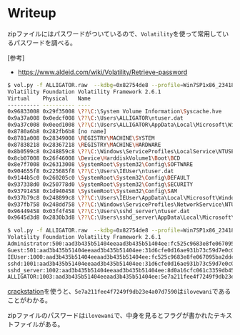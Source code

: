 # Writeup

zipファイルにはパスワードがついているので、`Volatility`を使って常用しているパスワードを調べる。

[参考]

* https://www.aldeid.com/wiki/Volatility/Retrieve-password

```bash
$ vol.py -f ALLIGATOR.raw  --kdbg=0x82754de8 --profile=Win7SP1x86_23418 hivelist
Volatility Foundation Volatility Framework 2.6.1
Virtual    Physical   Name
---------- ---------- ----
0x96833008 0x29f35008 \??\C:\System Volume Information\Syscache.hve
0x9a37a008 0x0edcf008 \??\C:\Users\ALLIGATOR\ntuser.dat
0x9a37c008 0x0eed1008 \??\C:\Users\ALLIGATOR\AppData\Local\Microsoft\Windows\UsrClass.dat
0x8780a6b8 0x282fb6b8 [no name]
0x8781a008 0x28349008 \REGISTRY\MACHINE\SYSTEM
0x87838218 0x28367218 \REGISTRY\MACHINE\HARDWARE
0x8b0599c8 0x248859c8 \??\C:\Windows\ServiceProfiles\LocalService\NTUSER.DAT
0x8cb07008 0x26f46008 \Device\HarddiskVolume1\Boot\BCD
0x8e7f7008 0x26313008 \SystemRoot\System32\Config\SOFTWARE
0x904655f8 0x225685f8 \??\C:\Users\IEUser\ntuser.dat
0x9144b5c0 0x260205c0 \SystemRoot\System32\Config\DEFAULT
0x937338d0 0x250778d0 \SystemRoot\System32\Config\SECURITY
0x93791458 0x1d940458 \SystemRoot\System32\Config\SAM
0x937b79c8 0x248899c8 \??\C:\Users\IEUser\AppData\Local\Microsoft\Windows\UsrClass.dat
0x937fb758 0x248dd758 \??\C:\Windows\ServiceProfiles\NetworkService\NTUSER.DAT
0x96449458 0x03f4f458 \??\C:\Users\sshd_server\ntuser.dat
0x9645d3d8 0x2830b3d8 \??\C:\Users\sshd_server\AppData\Local\Microsoft\Windows\UsrClass.dat
```

```bash
$ vol.py -f ALLIGATOR.raw  --kdbg=0x82754de8 --profile=Win7SP1x86_23418 hashdump -y 0x8781a008 -s 0x93791458
Volatility Foundation Volatility Framework 2.6.1
Administrator:500:aad3b435b51404eeaad3b435b51404ee:fc525c9683e8fe067095ba2ddc971889:::
Guest:501:aad3b435b51404eeaad3b435b51404ee:31d6cfe0d16ae931b73c59d7e0c089c0:::
IEUser:1000:aad3b435b51404eeaad3b435b51404ee:fc525c9683e8fe067095ba2ddc971889:::
sshd:1001:aad3b435b51404eeaad3b435b51404ee:31d6cfe0d16ae931b73c59d7e0c089c0:::
sshd_server:1002:aad3b435b51404eeaad3b435b51404ee:8d0a16cfc061c3359db455d00ec27035:::
ALLIGATOR:1003:aad3b435b51404eeaad3b435b51404ee:5e7a211fee4f7249f9db23e4a07d7590:::
```

[crackstation](https://crackstation.net/)を使うと、`5e7a211fee4f7249f9db23e4a07d7590`は`ilovewani`であることがわかる。

zipファイルのパスワードは`ilovewani`で、中身を見るとフラグが書かれたテキストファイルがある。

<!-- FLAG{The_Machikane_Crocodylidae} -->